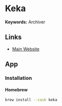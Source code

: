 # Keka

**Keywords:** Archiver

## Links

- [Main Website](https://keka.io)

## App

### Installation

#### Homebrew

```sh
brew install --cask keka
```
